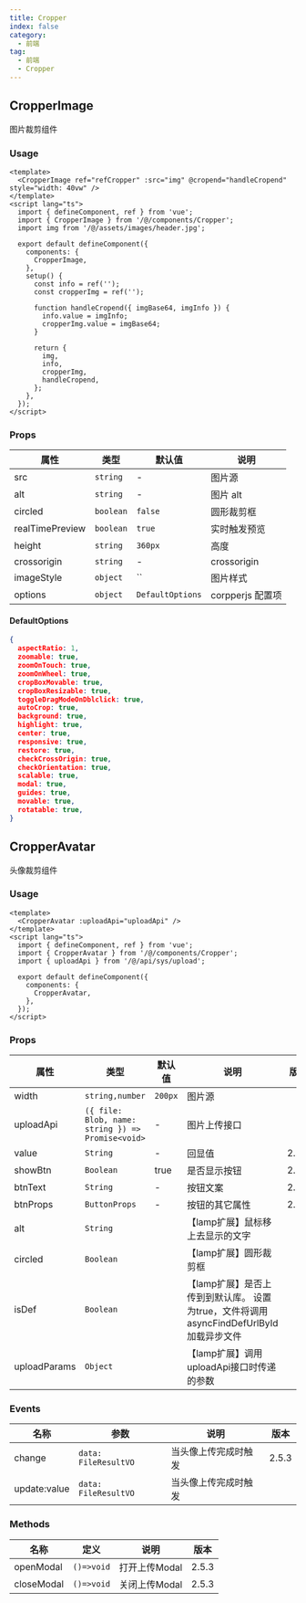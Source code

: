 ```yaml
---
title: Cropper
index: false
category:
  - 前端
tag:
  - 前端
  - Cropper
---
```


## CropperImage

图片裁剪组件

### Usage

```vue
<template>
  <CropperImage ref="refCropper" :src="img" @cropend="handleCropend" style="width: 40vw" />
</template>
<script lang="ts">
  import { defineComponent, ref } from 'vue';
  import { CropperImage } from '/@/components/Cropper';
  import img from '/@/assets/images/header.jpg';

  export default defineComponent({
    components: {
      CropperImage,
    },
    setup() {
      const info = ref('');
      const cropperImg = ref('');

      function handleCropend({ imgBase64, imgInfo }) {
        info.value = imgInfo;
        cropperImg.value = imgBase64;
      }

      return {
        img,
        info,
        cropperImg,
        handleCropend,
      };
    },
  });
</script>
```

### Props

| 属性            | 类型      | 默认值           | 说明             |
| --------------- | --------- | ---------------- | ---------------- |
| src             | `string`  | -                | 图片源           |
| alt             | `string`  | -                | 图片 alt         |
| circled         | `boolean` | `false`          | 圆形裁剪框       |
| realTimePreview | `boolean` | `true`           | 实时触发预览     |
| height          | `string`  | `360px`          | 高度             |
| crossorigin     | `string`  | -                | crossorigin      |
| imageStyle      | `object`  | ``               | 图片样式         |
| options         | `object`  | `DefaultOptions` | corpperjs 配置项 |

#### DefaultOptions

```json
{
  aspectRatio: 1,
  zoomable: true,
  zoomOnTouch: true,
  zoomOnWheel: true,
  cropBoxMovable: true,
  cropBoxResizable: true,
  toggleDragModeOnDblclick: true,
  autoCrop: true,
  background: true,
  highlight: true,
  center: true,
  responsive: true,
  restore: true,
  checkCrossOrigin: true,
  checkOrientation: true,
  scalable: true,
  modal: true,
  guides: true,
  movable: true,
  rotatable: true,
}
```



## CropperAvatar

头像裁剪组件

### Usage

```vue
<template>
  <CropperAvatar :uploadApi="uploadApi" />
</template>
<script lang="ts">
  import { defineComponent, ref } from 'vue';
  import { CropperAvatar } from '/@/components/Cropper';
  import { uploadApi } from '/@/api/sys/upload';

  export default defineComponent({
    components: {
      CropperAvatar,
    },
  });
</script>
```

### Props

| 属性      | 类型                                              | 默认值  | 说明                  | 版本  |
| --------- | ------------------------------------------------- | ------- | --------------------- | ----- |
| width     | `string,number`                                   | `200px` | 图片源                |       |
| uploadApi | `({ file: Blob, name: string }) => Promise<void>` | -       | 图片上传接口          |       |
| value     | `String`                                          | -      | 回显值 | 2.5.3 |
| showBtn   | `Boolean`                                         | true    | 是否显示按钮          | 2.5.3 |
| btnText   | `String`                                          | -       | 按钮文案              | 2.5.3 |
| btnProps  | `ButtonProps`                                     | -       | 按钮的其它属性        | 2.5.3 |
| alt       | `String` |         | 【lamp扩展】鼠标移上去显示的文字 |       |
| circled   | `Boolean` |         | 【lamp扩展】圆形裁剪框 |       |
| isDef     | `Boolean` |         | 【lamp扩展】是否上传到到默认库。 设置为true，文件将调用 asyncFindDefUrlById 加载异步文件 |       |
| uploadParams | `Object` |         | 【lamp扩展】调用uploadApi接口时传递的参数 |       |


### Events

| 名称         | 参数                 | 说明                 | 版本  |
| ------------ | -------------------- | -------------------- | ----- |
| change       | `data: FileResultVO` | 当头像上传完成时触发 | 2.5.3 |
| update:value | `data: FileResultVO` | 当头像上传完成时触发 |       |



### Methods

| 名称       | 定义       | 说明          | 版本  |
| ---------- | ---------- | ------------- | ----- |
| openModal  | `()=>void` | 打开上传Modal | 2.5.3 |
| closeModal | `()=>void` | 关闭上传Modal | 2.5.3 |